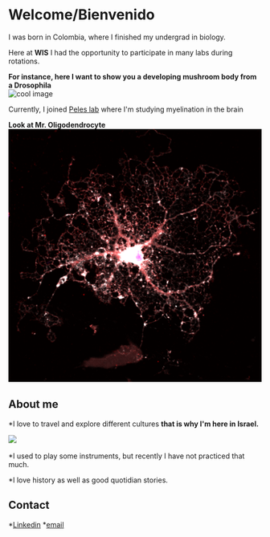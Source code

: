 # Welcome/Bienvenido

I was born in Colombia, where I finished my undergrad in biology.

Here at **WIS** I had the opportunity to participate in many labs during rotations. 

**For instance, here I want to show you a developing mushroom body from a Drosophila**  
![cool image](https://github.com/user-attachments/assets/a0d87ab1-8f53-40a3-8916-1dbacc79ae76)

Currently, I joined [Peles lab](https://www.weizmann.ac.il/mcb/peles/) where I'm studying myelination in the brain

**Look at Mr. Oligodendrocyte**
![](/Oligo.png)

## About me
 *I love to travel and explore different cultures **that is why I'm here in Israel.**

![](eldesierto.jpg)
 
 *I used to play some instruments, but recently I have not practiced that much.
 
 *I love history as well as good quotidian stories.

## Contact
 *[Linkedin](www.linkedin.com/in/santiago-montealegre-largo-92309a265)
 *[email](santiago.montealegre-largo@weizmann.ac.il)
